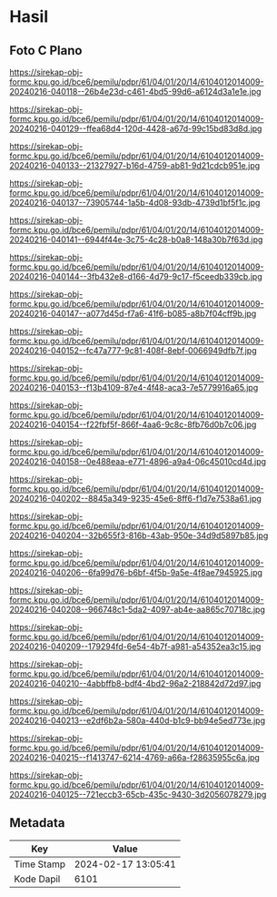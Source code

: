 # Hasil

## Foto C Plano

https://sirekap-obj-formc.kpu.go.id/bce6/pemilu/pdpr/61/04/01/20/14/6104012014009-20240216-040118--26b4e23d-c461-4bd5-99d6-a6124d3a1e1e.jpg

https://sirekap-obj-formc.kpu.go.id/bce6/pemilu/pdpr/61/04/01/20/14/6104012014009-20240216-040129--ffea68d4-120d-4428-a67d-99c15bd83d8d.jpg

https://sirekap-obj-formc.kpu.go.id/bce6/pemilu/pdpr/61/04/01/20/14/6104012014009-20240216-040133--21327927-b16d-4759-ab81-9d21cdcb951e.jpg

https://sirekap-obj-formc.kpu.go.id/bce6/pemilu/pdpr/61/04/01/20/14/6104012014009-20240216-040137--73905744-1a5b-4d08-93db-4739d1bf5f1c.jpg

https://sirekap-obj-formc.kpu.go.id/bce6/pemilu/pdpr/61/04/01/20/14/6104012014009-20240216-040141--6944f44e-3c75-4c28-b0a8-148a30b7f63d.jpg

https://sirekap-obj-formc.kpu.go.id/bce6/pemilu/pdpr/61/04/01/20/14/6104012014009-20240216-040144--3fb432e8-d166-4d79-9c17-f5ceedb339cb.jpg

https://sirekap-obj-formc.kpu.go.id/bce6/pemilu/pdpr/61/04/01/20/14/6104012014009-20240216-040147--a077d45d-f7a6-41f6-b085-a8b7f04cff9b.jpg

https://sirekap-obj-formc.kpu.go.id/bce6/pemilu/pdpr/61/04/01/20/14/6104012014009-20240216-040152--fc47a777-9c81-408f-8ebf-0066949dfb7f.jpg

https://sirekap-obj-formc.kpu.go.id/bce6/pemilu/pdpr/61/04/01/20/14/6104012014009-20240216-040153--f13b4109-87e4-4f48-aca3-7e5779916a65.jpg

https://sirekap-obj-formc.kpu.go.id/bce6/pemilu/pdpr/61/04/01/20/14/6104012014009-20240216-040154--f22fbf5f-866f-4aa6-9c8c-8fb76d0b7c06.jpg

https://sirekap-obj-formc.kpu.go.id/bce6/pemilu/pdpr/61/04/01/20/14/6104012014009-20240216-040158--0e488eaa-e771-4896-a9a4-06c45010cd4d.jpg

https://sirekap-obj-formc.kpu.go.id/bce6/pemilu/pdpr/61/04/01/20/14/6104012014009-20240216-040202--8845a349-9235-45e6-8ff6-f1d7e7538a61.jpg

https://sirekap-obj-formc.kpu.go.id/bce6/pemilu/pdpr/61/04/01/20/14/6104012014009-20240216-040204--32b655f3-816b-43ab-950e-34d9d5897b85.jpg

https://sirekap-obj-formc.kpu.go.id/bce6/pemilu/pdpr/61/04/01/20/14/6104012014009-20240216-040206--6fa99d76-b6bf-4f5b-9a5e-4f8ae7945925.jpg

https://sirekap-obj-formc.kpu.go.id/bce6/pemilu/pdpr/61/04/01/20/14/6104012014009-20240216-040208--966748c1-5da2-4097-ab4e-aa865c70718c.jpg

https://sirekap-obj-formc.kpu.go.id/bce6/pemilu/pdpr/61/04/01/20/14/6104012014009-20240216-040209--179294fd-6e54-4b7f-a981-a54352ea3c15.jpg

https://sirekap-obj-formc.kpu.go.id/bce6/pemilu/pdpr/61/04/01/20/14/6104012014009-20240216-040210--4abbffb8-bdf4-4bd2-96a2-218842d72d97.jpg

https://sirekap-obj-formc.kpu.go.id/bce6/pemilu/pdpr/61/04/01/20/14/6104012014009-20240216-040213--e2df6b2a-580a-440d-b1c9-bb94e5ed773e.jpg

https://sirekap-obj-formc.kpu.go.id/bce6/pemilu/pdpr/61/04/01/20/14/6104012014009-20240216-040215--f1413747-6214-4769-a66a-f28635955c6a.jpg

https://sirekap-obj-formc.kpu.go.id/bce6/pemilu/pdpr/61/04/01/20/14/6104012014009-20240216-040125--721eccb3-65cb-435c-9430-3d2056078279.jpg


## Metadata

| Key        | Value               |
| ---------- | ------------------- |
| Time Stamp | 2024-02-17 13:05:41 |
| Kode Dapil | 6101                |



